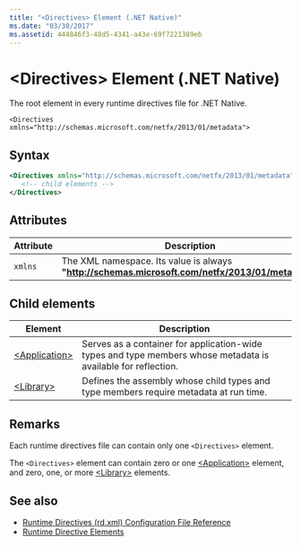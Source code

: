 ```yaml
---
title: "<Directives> Element (.NET Native)"
ms.date: "03/30/2017"
ms.assetid: 444846f3-48d5-4341-a43e-69f7221389eb
---
```

# \<Directives> Element (.NET Native)
The root element in every runtime directives file for .NET Native.  
  
 `<Directives xmlns="http://schemas.microsoft.com/netfx/2013/01/metadata">` 
  
## Syntax  
  
```xml  
<Directives xmlns="http://schemas.microsoft.com/netfx/2013/01/metadata">  
   <!-- child elements -->   
</Directives>  
```  
  
## Attributes  
  
|Attribute|Description|  
|---------------|-----------------|  
|`xmlns`|The XML namespace. Its value is always **"http://schemas.microsoft.com/netfx/2013/01/metadata"**.|  
  
## Child elements  
  
|Element|Description|  
|-------------|-----------------|  
|[\<Application>](application-element-net-native.md)|Serves as a container for application-wide types and type members whose metadata is available for reflection.|  
|[\<Library>](library-element-net-native.md)|Defines the assembly whose child types and type members require metadata at run time.|  
  
## Remarks  
 Each runtime directives file can contain only one `<Directives>` element.  
  
 The `<Directives>` element can contain zero or one [\<Application>](application-element-net-native.md) element, and zero, one, or more [\<Library>](library-element-net-native.md) elements.  
  
## See also

- [Runtime Directives (rd.xml) Configuration File Reference](runtime-directives-rd-xml-configuration-file-reference.md)
- [Runtime Directive Elements](runtime-directive-elements.md)
